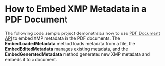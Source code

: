 # How to Embed XMP Metadata in a PDF Document

The following code sample project demonstrates how to use [PDF Document API](https://www.devexpress.com/products/net/office-file-api/pdf/) to embed XMP metadata in the PDF documents. The **EmbedLoadedMetadata** method loads metadata from a file, the **EmbedEditedMetadata** manages existing metadata, and the **EmbedGeneratedMetadata** method generates new XMP metadata and embeds it to a document.
